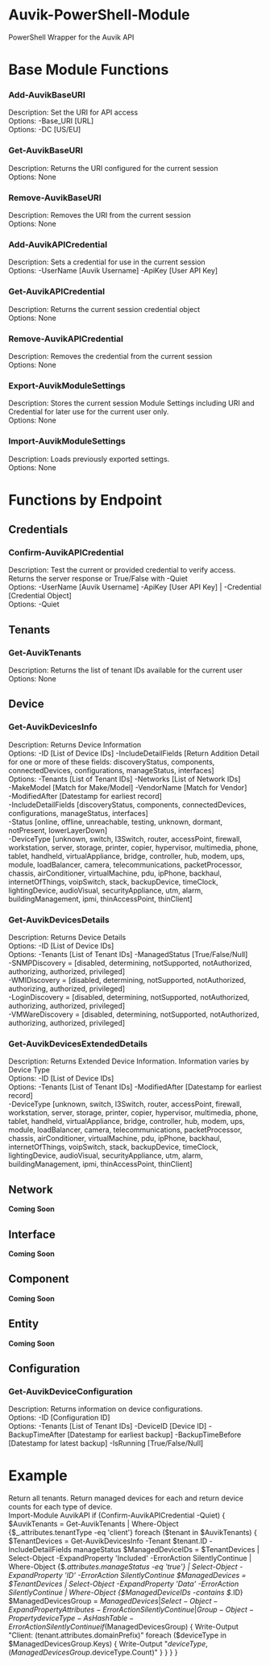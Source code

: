 # Auvik-PowerShell-Module
PowerShell Wrapper for the Auvik API  

# Base Module Functions
### Add-AuvikBaseURI
Description: Set the URI for API access  
Options: -Base_URI [URL]  
Options: -DC [US/EU]  
### Get-AuvikBaseURI
Description: Returns the URI configured for the current session  
Options: None
### Remove-AuvikBaseURI
Description: Removes the URI from the current session  
Options: None

### Add-AuvikAPICredential
Description: Sets a credential for use in the current session  
Options: -UserName [Auvik Username] -ApiKey [User API Key]
### Get-AuvikAPICredential
Description: Returns the current session credential object  
Options: None  
### Remove-AuvikAPICredential
Description: Removes the credential from the current session  
Options: None  

### Export-AuvikModuleSettings
Description: Stores the current session Module Settings including URI and Credential for later use for the current user only.  
Options: None  
### Import-AuvikModuleSettings
Description: Loads previously exported settings.  
Options: None  

# Functions by Endpoint
## Credentials
### Confirm-AuvikAPICredential
Description: Test the current or provided credential to verify access. Returns the server response or True/False with -Quiet  
Options: -UserName [Auvik Username] -ApiKey [User API Key] | -Credential [Credential Object]  
Options: -Quiet  

## Tenants
### Get-AuvikTenants
Description: Returns the list of tenant IDs available for the current user  
Options: None  

## Device
### Get-AuvikDevicesInfo
Description: Returns Device Information  
Options: -ID [List of Device IDs] -IncludeDetailFields [Return Addition Detail for one or more of these fields: discoveryStatus, components, connectedDevices, configurations, manageStatus, interfaces]  
Options: -Tenants [List of Tenant IDs] -Networks [List of Network IDs]  
    -MakeModel [Match for Make/Model] -VendorName [Match for Vendor]  
    -ModifiedAfter [Datestamp for earliest record]  
    -IncludeDetailFields [discoveryStatus, components, connectedDevices, configurations, manageStatus, interfaces]  
    -Status [online, offline, unreachable, testing, unknown, dormant, notPresent, lowerLayerDown]  
    -DeviceType [unknown, switch, l3Switch, router, accessPoint, firewall, workstation, server, storage, printer, copier, hypervisor, multimedia, phone, tablet, handheld, virtualAppliance, bridge, controller, hub, modem, ups, module, loadBalancer, camera, telecommunications, packetProcessor, chassis, airConditioner, virtualMachine, pdu, ipPhone, backhaul, internetOfThings, voipSwitch, stack, backupDevice, timeClock, lightingDevice, audioVisual, securityAppliance, utm, alarm, buildingManagement, ipmi, thinAccessPoint, thinClient]  

### Get-AuvikDevicesDetails
Description: Returns Device Details  
Options: -ID [List of Device IDs]  
Options: -Tenants [List of Tenant IDs] -ManagedStatus [True/False/Null]  
    -SNMPDiscovery = [disabled, determining, notSupported, notAuthorized, authorizing, authorized, privileged]  
    -WMIDiscovery = [disabled, determining, notSupported, notAuthorized, authorizing, authorized, privileged]  
    -LoginDiscovery = [disabled, determining, notSupported, notAuthorized, authorizing, authorized, privileged]  
    -VMWareDiscovery = [disabled, determining, notSupported, notAuthorized, authorizing, authorized, privileged]  

### Get-AuvikDevicesExtendedDetails
Description: Returns Extended Device Information. Information varies by Device Type  
Options: -ID [List of Device IDs]  
Options: -Tenants [List of Tenant IDs] -ModifiedAfter [Datestamp for earliest record]  
    -DeviceType [unknown, switch, l3Switch, router, accessPoint, firewall, workstation, server, storage, printer, copier, hypervisor, multimedia, phone, tablet, handheld, virtualAppliance, bridge, controller, hub, modem, ups, module, loadBalancer, camera, telecommunications, packetProcessor, chassis, airConditioner, virtualMachine, pdu, ipPhone, backhaul, internetOfThings, voipSwitch, stack, backupDevice, timeClock, lightingDevice, audioVisual, securityAppliance, utm, alarm, buildingManagement, ipmi, thinAccessPoint, thinClient]  

## Network
**Coming Soon**

## Interface
**Coming Soon**

## Component
**Coming Soon**

## Entity
**Coming Soon**

## Configuration
### Get-AuvikDeviceConfiguration
Description: Returns information on device configurations.  
Options: -ID [Configuration ID]  
Options: -Tenants [List of Tenant IDs] -DeviceID [Device ID] -BackupTimeAfter [Datestamp for earliest backup] -BackupTimeBefore [Datestamp for latest backup] -IsRunning [True/False/Null]  
# Example
Return all tenants. Return managed devices for each and return device counts for each type of device.  
    Import-Module AuvikAPI
    if (Confirm-AuvikAPICredential -Quiet) {
        $AuvikTenants = Get-AuvikTenants | Where-Object {$_.attributes.tenantType -eq 'client'} 
        foreach ($tenant in $AuvikTenants) {
            $TenantDevices = Get-AuvikDevicesInfo -Tenant $tenant.ID -IncludeDetailFields manageStatus 
            $ManagedDeviceIDs = $TenantDevices | Select-Object -ExpandProperty 'Included' -ErrorAction SilentlyContinue | Where-Object {$_.attributes.manageStatus -eq 'true'} | Select-Object -ExpandProperty 'ID' -ErrorAction SilentlyContinue
            $ManagedDevices = $TenantDevices | Select-Object -ExpandProperty 'Data' -ErrorAction SilentlyContinue | Where-Object {$ManagedDeviceIDs -contains $_.ID}
            $ManagedDevicesGroup = $ManagedDevices | Select-Object -ExpandProperty Attributes -ErrorAction SilentlyContinue | Group-Object -Property deviceType -AsHashTable -ErrorAction SilentlyContinue
            if ($ManagedDevicesGroup) {
                Write-Output "Client: $($tenant.attributes.domainPrefix)"
                foreach ($deviceType in $ManagedDevicesGroup.Keys) {
                    Write-Output "$deviceType,$($ManagedDevicesGroup.$deviceType.Count)"
                }
            }
        }
    }
